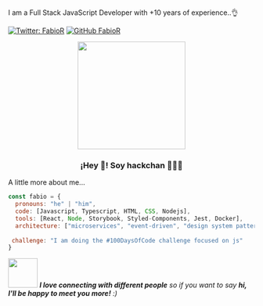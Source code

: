 I am a Full Stack JavaScript Developer with +10 years of experience..👌

[![Twitter: FabioR](https://img.shields.io/twitter/follow/hackchan77?style=social)](https://twitter.com/hackchan77)
[![GitHub FabioR](https://img.shields.io/github/followers/hackchan?label=follow&style=social)](https://github.com/hackchan)

<p align="center" width="300">
    <img  align="center" src="https://media.giphy.com/media/u2pmTWUi0MXjyrMaVj/giphy.gif" width="220" /> 
   <h3 align="center">¡Hey 👋! Soy hackchan 👨🏻‍💻</h3>
</p>


A little more about me...  

```javascript
const fabio = {
  pronouns: "he" | "him",
  code: [Javascript, Typescript, HTML, CSS, Nodejs],
  tools: [React, Node, Storybook, Styled-Components, Jest, Docker],
  architecture: ["microservices", "event-driven", "design system pattern"],
  
 challenge: "I am doing the #100DaysOfCode challenge focused on js"
}
```

<img src="https://media.giphy.com/media/l4FGBILjNaCtLious/giphy.gif" width="60"> <em><b>I love connecting with different people</b> so if you want to say <b>hi, I'll be happy to meet you more!</b> :)</em>

<!--
**hackchan/hackchan** is a ✨ _special_ ✨ repository because its `README.md` (this file) appears on your GitHub profile.

Here are some ideas to get you started:

- 🔭 I’m currently working on ...
- 🌱 I’m currently learning ...
- 👯 I’m looking to collaborate on ...
- 🤔 I’m looking for help with ...
- 💬 Ask me about ...
- 📫 How to reach me: ...
- 😄 Pronouns: ...
- ⚡ Fun fact: ...
-->

